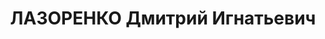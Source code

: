 ---
title: ЛАЗОРЕНКО Дмитрий Игнатьевич
description: '1907 р., с. Бетяги Глобинського р-ну Полтавської обл., українець, із
  селян, освіта початкова. Проживав у м. Кривий Ріг Дніпропетровської обл. Військовослужбовець.

  Заарештований 5 листопада 1937 р. Засуджений Верховним Судом СРСР 11 січня 1938
  р. за ст.ст. 54-1, 54-8, 54-11 КК УРСР до розстрілу з конфіскацією майна та позбавлення
  військового звання "лейтенант". Вирок виконано 12 січня 1938 р. у м. Київ.

  Реабілітований Верховним Судом СРСР 14 лютого 1963 р.'
---